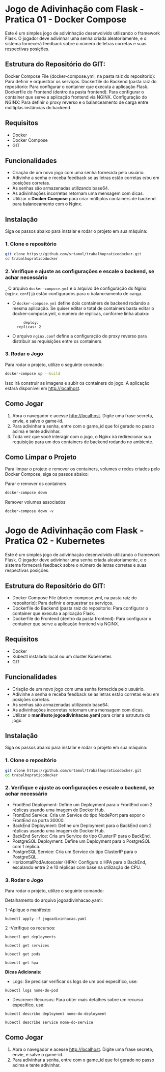 # Jogo de Adivinhação com Flask - Pratica 01 - Docker Compose

Este é um simples jogo de adivinhação desenvolvido utilizando o framework Flask. O jogador deve adivinhar uma senha criada aleatoriamente, e o sistema fornecerá feedback sobre o número de letras corretas e suas respectivas posições.

## Estrutura do Repositório do GIT:

Docker Compose File (docker-compose.yml, na pasta raiz do repositorio): Para definir e orquestrar os serviços.
Dockerfile do Backend (pasta raiz do repositorio: Para configurar o container que executa a aplicação Flask.
Dockerfile do Frontend (dentro da pasta frontend): Para configurar o container que serve a aplicação frontend via NGINX.
Configuração do NGINX: Para definir o proxy reverso e o balanceamento de carga entre múltiplas instâncias do backend.

## Requisitos

- Docker
- Docker Compose
- GIT
   
## Funcionalidades

- Criação de um novo jogo com uma senha fornecida pelo usuário.
- Adivinhe a senha e receba feedback se as letras estão corretas e/ou em posições corretas.
- As senhas são armazenadas utilizando base64.
- As adivinhações incorretas retornam uma mensagem com dicas.
- Utilizar o  **Docker Compose** para criar múltiplos containers de backend para balanceamento com o Nginx.

## Instalação

Siga os passos abaixo para instalar e rodar o projeto em sua máquina:

### 1. Clone o repositório

```bash
git clone https://github.com/srtamol/trabalhopraticodocker.git
cd trabalhopraticodocker
```

### 2. Verifique e ajuste as configurações e escale o backend, se achar necessário

_ O arquivo `docker-compose.yml` e o arquivo de configuração do Nginx (`nginx.conf`) já estão configurados para o balanceamento de carga. 
- O `docker-compose.yml` define dois containers de backend rodando a mesma aplicação. Se quiser editar o total de containers basta editar o docker-compose.yml, o numero de replicas, conforme linha abaixo:

  ```
       deploy:
    replicas: 2
  ```
- O arquivo `nginx.conf` define a configuração do proxy reverso para distribuir as requisições entre os containers.

### 3. Rodar o Jogo

Para rodar o projeto, utilize o seguinte comando:

```bash
docker-compose up --build
```

Isso irá construir as imagens e subir os containers do jogo. A aplicação estará disponível em [http://localhost](http://localhost).


## Como Jogar

1. Abra o navegador e acesse [http://localhost](http://localhost). Digite uma frase secreta, envie, e salve o game-id.
2. Para adivinhar a senha, entre com o game_id que foi gerado no passo acima e tente adivinhar.
3. Toda vez que você interagir com o jogo, o Nginx irá redirecionar sua requisição para um dos containers de backend rodando no ambiente.

## Como Limpar o Projeto
Para limpar o projeto e remover os containers, volumes e redes criados pelo Docker Compose, siga os passos abaixo:

Parar e remover os containers

```bash
docker-compose down
```

Remover volumes associados

```
docker-compose down -v
```

# Jogo de Adivinhação com Flask - Pratica 02 - Kubernetes

Este é um simples jogo de adivinhação desenvolvido utilizando o framework Flask. O jogador deve adivinhar uma senha criada aleatoriamente, e o sistema fornecerá feedback sobre o número de letras corretas e suas respectivas posições.

## Estrutura do Repositório do GIT:

- Docker Compose File (docker-compose.yml, na pasta raiz do repositorio): Para definir e orquestrar os serviços.
- Dockerfile do Backend (pasta raiz do repositorio: Para configurar o container que executa a aplicação Flask.
- Dockerfile do Frontend (dentro da pasta frontend): Para configurar o container que serve a aplicação frontend via NGINX.

## Requisitos

- Docker
- Kubectl instalado local ou um cluster Kubernetes
- GIT
   
## Funcionalidades

- Criação de um novo jogo com uma senha fornecida pelo usuário.
- Adivinhe a senha e receba feedback se as letras estão corretas e/ou em posições corretas.
- As senhas são armazenadas utilizando base64.
- As adivinhações incorretas retornam uma mensagem com dicas.
- Utilizar o  **manifesto jogoadivinhacao.yaml** para criar a estrutura do jogo.

## Instalação

Siga os passos abaixo para instalar e rodar o projeto em sua máquina:

### 1. Clone o repositório

```bash
git clone https://github.com/srtamol/trabalhopraticodocker.git
cd trabalhopraticodocker
```

### 2. Verifique e ajuste as configurações e escale o backend, se achar necessário

- FrontEnd Deployment: Define um Deployment para o FrontEnd com 2 réplicas usando uma imagem do Docker Hub.
- FrontEnd Service: Cria um Service do tipo NodePort para expor o FrontEnd na porta 30000.
- BackEnd Deployment: Define um Deployment para o BackEnd com 2 réplicas usando uma imagem do Docker Hub.
- BackEnd Service: Cria um Service do tipo ClusterIP para o BackEnd.
- PostgreSQL Deployment: Define um Deployment para o PostgreSQL com 1 réplica.
- PostgreSQL Service: Cria um Service do tipo ClusterIP para o PostgreSQL.
- HorizontalPodAutoscaler (HPA): Configura o HPA para o BackEnd, escalando entre 2 e 10 réplicas com base na utilização de CPU.

### 3. Rodar o Jogo

Para rodar o projeto, utilize o seguinte comando:

Detalhamento do arquivo jogoadivinhacao.yaml:

1 -Aplique o manifesto:

```
kubectl apply -f jogoadivinhacao.yaml
```

2 -Verifique os recursos:

```
kubectl get deployments
```

```
kubectl get services
```

```
kubectl get pods
```

```
kubectl get hpa
```

**Dicas Adicionais:**
- Logs: Se precisar verificar os logs de um pod específico, use:

```
kubectl logs nome-do-pod
```

- Descrever Recursos: Para obter mais detalhes sobre um recurso específico, use:

```
kubectl describe deployment nome-do-deployment
```

```
kubectl describe service nome-do-service
```


## Como Jogar

1. Abra o navegador e acesse [http://localhost](http://localhost). Digite uma frase secreta, envie, e salve o game-id.
2. Para adivinhar a senha, entre com o game_id que foi gerado no passo acima e tente adivinhar.

